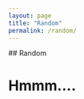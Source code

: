 ```yaml
---
layout: page
title: "Random"
permalink: /random/
---
```

<head>
<link href="../style/random.css" rel="stylesheet" type="text/css" />
</head>
<body>
## Random
<h1>Hmmm....</h1>

<script src="../scripts/random.js" type="text/javascript"></script>
<p id="quote"></p>
</body>
